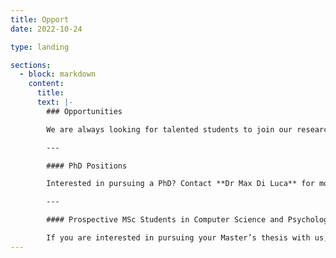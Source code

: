 ```yaml
---
title: Opport
date: 2022-10-24

type: landing

sections:
  - block: markdown
    content:
      title:
      text: |-
        ### Opportunities

        We are always looking for talented students to join our research group. If you're interested in exploring potential opportunities, please get in touch with us.

        ---

        #### PhD Positions

        Interested in pursuing a PhD? Contact **Dr Max Di Luca** for more information.

        ---

        #### Prospective MSc Students in Computer Science and Psychology

        If you are interested in pursuing your Master’s thesis with us, and learning more about virtual reality, drop us a message using the [Contact Page](/contact)
---
```

